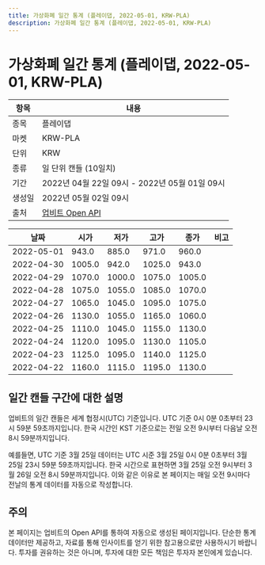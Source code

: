 ```yaml
---
title: 가상화폐 일간 통계 (플레이댑, 2022-05-01, KRW-PLA)
description: 가상화폐 일간 통계 (플레이댑, 2022-05-01, KRW-PLA)
---
```



가상화폐 일간 통계 (플레이댑, 2022-05-01, KRW-PLA)
===

|항목|내용|
|--|--|
|종목|플레이댑|
|마켓|KRW-PLA|
|단위|KRW|
|종류|일 단위 캔들 (10일치)|
|기간|2022년 04월 22일 09시 - 2022년 05월 01일 09시|
|생성일|2022년 05월 02일 09시|
|출처|[업비트 Open API](https://docs.upbit.com)|


|날짜|시가|저가|고가|종가|비고|
|--|--|--|--|--|--|
|2022-05-01|943.0|885.0|971.0|960.0|    |
|2022-04-30|1005.0|942.0|1025.0|943.0|    |
|2022-04-29|1070.0|1000.0|1075.0|1005.0|    |
|2022-04-28|1075.0|1055.0|1085.0|1070.0|    |
|2022-04-27|1065.0|1045.0|1095.0|1075.0|    |
|2022-04-26|1130.0|1055.0|1165.0|1060.0|    |
|2022-04-25|1110.0|1045.0|1155.0|1130.0|    |
|2022-04-24|1120.0|1095.0|1130.0|1105.0|    |
|2022-04-23|1125.0|1095.0|1140.0|1125.0|    |
|2022-04-22|1160.0|1115.0|1195.0|1130.0|    |


일간 캔들 구간에 대한 설명
---


업비트의 일간 캔들은 세계 협정시(UTC) 기준입니다. 
UTC 기준 0시 0분 0초부터 23시 59분 59초까지입니다. 
한국 시간인 KST 기준으로는 전일 오전 9시부터 다음날 오전 8시 59분까지입니다. 


예를들면, UTC 기준 3월 25일 데이터는 UTC 시준 3월 25일 0시 0분 0초부터 3월 25일 23시 59분 59초까지입니다. 
한국 시간으로 표현하면 3월 25일 오전 9시부터 3월 26일 오전 8시 59분까지입니다. 
이와 같은 이유로 본 페이지는 매일 오전 9시마다 전날의 통계 데이터를 자동으로 작성합니다. 


주의
---


본 페이지는 업비트의 Open API를 통하여 자동으로 생성된 페이지입니다. 
단순한 통계 데이터만 제공하고, 자료를 통해 인사이트를 얻기 위한 참고용으로만 사용하시기 바랍니다. 
투자를 권유하는 것은 아니며, 투자에 대한 모든 책임은 투자자 본인에게 있습니다. 
